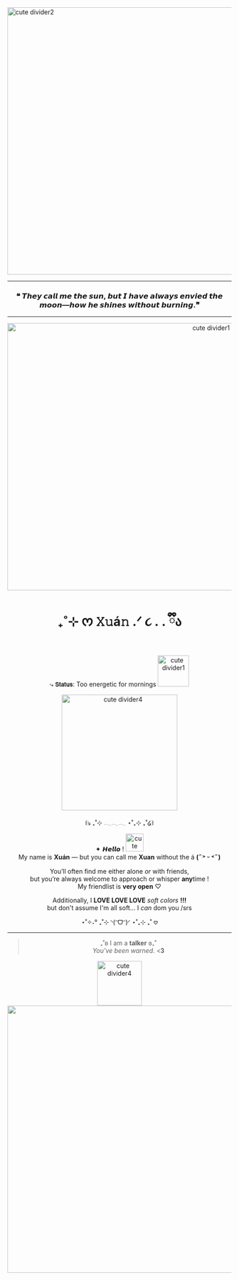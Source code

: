 <img src="https://media.discordapp.net/attachments/1430874004889141283/1430930644686344244/Untitled_design_6.png?ex=68fb9183&is=68fa4003&hm=0cdf3afde0e326ac394e27cd1fb0c28e146b3c040c66da7dda8f654410592af6&=&format=webp&quality=lossless&width=911&height=342" width="2000" height="600" alt="cute divider2"/>

---

  <div align='center'>
</p>

 ### ❝ 𝙏𝙝𝙚𝙮 𝙘𝙖𝙡𝙡 𝙢𝙚 𝙩𝙝𝙚 𝙨𝙪𝙣, 𝙗𝙪𝙩 𝙄 𝙝𝙖𝙫𝙚 𝙖𝙡𝙬𝙖𝙮𝙨 𝙚𝙣𝙫𝙞𝙚𝙙 𝙩𝙝𝙚 𝙢𝙤𝙤𝙣—𝙝𝙤𝙬 𝙝𝙚 𝙨𝙝𝙞𝙣𝙚𝙨 𝙬𝙞𝙩𝙝𝙤𝙪𝙩 𝙗𝙪𝙧𝙣𝙞𝙣𝙜.❞
---

<img src="https://media.discordapp.net/attachments/1430874004889141283/1430936043452108840/Untitled_design.jpg?ex=68fb968a&is=68fa450a&hm=be5c2045757877c1ebabb66f21207b2546f3f2f1cff0515a7e3ae446999c47ad&=&format=webp&width=807&height=455" width="900" height="600" alt="cute divider1"/>

#  <p align="center"> ₊˚⊹ ᰔ 𝚇𝚞á𝚗 .ᐟ ૮ ․ ․ ྀིა 
 ⤷ 𝗦𝘁𝗮𝘁𝘂𝘀: Too energetic for mornings
<img src="https://media.discordapp.net/attachments/1430874004889141283/1430947215483863110/image.png?ex=68fba0f1&is=68fa4f71&hm=577bc15026ac09db6e080e5172202e4d4134cad6e865a983f6dd33176af8ccce&=&format=webp&quality=lossless&width=353&height=352" width="70" height="70" alt="cute divider1"/>

<img src="https://64.media.tumblr.com/bee4701d5f546d8e58ce462dd4ba44e1/f85c482989dd06da-bd/s400x600/76dfc0dfa7579872368d5af90a6435e73bc35e03.gifv" width="260" height="260" alt="cute divider4"/>

<p align="center">꒰ঌ ₊˚⊹ 𓂃𓂃𓂃 ⋆˚₊⊹ ₊˚໒꒱</p> 

✦ 𝙃𝙚𝙡𝙡𝙤 !  <img src="https://64.media.tumblr.com/2aa557bc81ea83d2b60a672404b80108/7527b9fe193f0379-5d/s75x75_c1/3c62d019df56ee68e024089448165975926c9b6b.gifv" width="40" height="40" alt="cute divider4"/>  
My name is **Xuán** — but you can call me **Xuan** without the á **(˶˃ ᵕ ˂˶)**  

You’ll often find me either alone *or* with friends,  
but you’re always welcome to approach or whisper **any**time !   
My friendlist is **very open** ♡ 

Additionally, I **LOVE LOVE LOVE** *soft colors* **!!!**  
but don't assume I'm all soft... I *can* dom you /srs  

⋆˚✧˖° ₊˚⊹ ◝(ᵔᗜᵔ)◜ ⋆˚₊⊹ ₊˚ 𖹭

---

> ₊˚ʚ I am a **talker** ɞ₊˚   
*You've been warned.* <𝟑

 <img src="https://media.discordapp.net/attachments/1430874004889141283/1430968233032421509/ezgif-544db82636c431.gif?ex=68fbb484&is=68fa6304&hm=796105c56b3464d4f8829608f2a643214579e1ba994b9ca8e783f61bfd6b1e4e&=&width=275&height=183" width="100" height="100" alt="cute divider4"/>


 

<img src="https://media.discordapp.net/attachments/1430874004889141283/1430935228825731172/Untitled_design_1.png?ex=68fb95c8&is=68fa4448&hm=5c0ad1433bf2f13d710169ab0d6cd92d995dc4f261e09dc54a2c5c0efa993e77&=&format=webp&quality=lossless&width=911&height=342" width="2000" height="600" alt="cute divider3"/>
